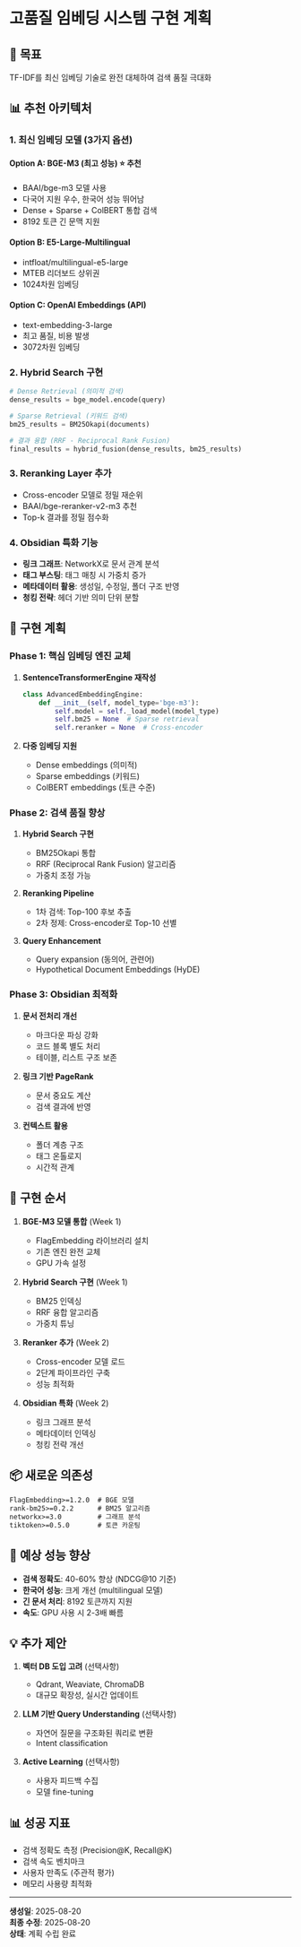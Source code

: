 # 고품질 임베딩 시스템 구현 계획

## 🎯 목표
TF-IDF를 최신 임베딩 기술로 완전 대체하여 검색 품질 극대화

## 📊 추천 아키텍처

### 1. **최신 임베딩 모델 (3가지 옵션)**

#### Option A: BGE-M3 (최고 성능) ⭐ 추천
- BAAI/bge-m3 모델 사용
- 다국어 지원 우수, 한국어 성능 뛰어남
- Dense + Sparse + ColBERT 통합 검색
- 8192 토큰 긴 문맥 지원

#### Option B: E5-Large-Multilingual
- intfloat/multilingual-e5-large
- MTEB 리더보드 상위권
- 1024차원 임베딩

#### Option C: OpenAI Embeddings (API)
- text-embedding-3-large
- 최고 품질, 비용 발생
- 3072차원 임베딩

### 2. **Hybrid Search 구현**
```python
# Dense Retrieval (의미적 검색)
dense_results = bge_model.encode(query)

# Sparse Retrieval (키워드 검색) 
bm25_results = BM25Okapi(documents)

# 결과 융합 (RRF - Reciprocal Rank Fusion)
final_results = hybrid_fusion(dense_results, bm25_results)
```

### 3. **Reranking Layer 추가**
- Cross-encoder 모델로 정밀 재순위
- BAAI/bge-reranker-v2-m3 추천
- Top-k 결과를 정밀 점수화

### 4. **Obsidian 특화 기능**
- **링크 그래프**: NetworkX로 문서 관계 분석
- **태그 부스팅**: 태그 매칭 시 가중치 증가
- **메타데이터 활용**: 생성일, 수정일, 폴더 구조 반영
- **청킹 전략**: 헤더 기반 의미 단위 분할

## 📝 구현 계획

### Phase 1: 핵심 임베딩 엔진 교체
1. **SentenceTransformerEngine 재작성**
   ```python
   class AdvancedEmbeddingEngine:
       def __init__(self, model_type='bge-m3'):
           self.model = self._load_model(model_type)
           self.bm25 = None  # Sparse retrieval
           self.reranker = None  # Cross-encoder
   ```

2. **다중 임베딩 지원**
   - Dense embeddings (의미적)
   - Sparse embeddings (키워드)
   - ColBERT embeddings (토큰 수준)

### Phase 2: 검색 품질 향상
1. **Hybrid Search 구현**
   - BM25Okapi 통합
   - RRF (Reciprocal Rank Fusion) 알고리즘
   - 가중치 조정 가능

2. **Reranking Pipeline**
   - 1차 검색: Top-100 후보 추출
   - 2차 정제: Cross-encoder로 Top-10 선별

3. **Query Enhancement**
   - Query expansion (동의어, 관련어)
   - Hypothetical Document Embeddings (HyDE)

### Phase 3: Obsidian 최적화
1. **문서 전처리 개선**
   - 마크다운 파싱 강화
   - 코드 블록 별도 처리
   - 테이블, 리스트 구조 보존

2. **링크 기반 PageRank**
   - 문서 중요도 계산
   - 검색 결과에 반영

3. **컨텍스트 활용**
   - 폴더 계층 구조
   - 태그 온톨로지
   - 시간적 관계

## 🚀 구현 순서

1. **BGE-M3 모델 통합** (Week 1)
   - FlagEmbedding 라이브러리 설치
   - 기존 엔진 완전 교체
   - GPU 가속 설정

2. **Hybrid Search 구현** (Week 1)
   - BM25 인덱싱
   - RRF 융합 알고리즘
   - 가중치 튜닝

3. **Reranker 추가** (Week 2)
   - Cross-encoder 모델 로드
   - 2단계 파이프라인 구축
   - 성능 최적화

4. **Obsidian 특화** (Week 2)
   - 링크 그래프 분석
   - 메타데이터 인덱싱
   - 청킹 전략 개선

## 📦 새로운 의존성
```txt
FlagEmbedding>=1.2.0  # BGE 모델
rank-bm25>=0.2.2      # BM25 알고리즘
networkx>=3.0         # 그래프 분석
tiktoken>=0.5.0       # 토큰 카운팅
```

## 🎯 예상 성능 향상
- **검색 정확도**: 40-60% 향상 (NDCG@10 기준)
- **한국어 성능**: 크게 개선 (multilingual 모델)
- **긴 문서 처리**: 8192 토큰까지 지원
- **속도**: GPU 사용 시 2-3배 빠름

## 💡 추가 제안
1. **벡터 DB 도입 고려** (선택사항)
   - Qdrant, Weaviate, ChromaDB
   - 대규모 확장성, 실시간 업데이트

2. **LLM 기반 Query Understanding** (선택사항)
   - 자연어 질문을 구조화된 쿼리로 변환
   - Intent classification

3. **Active Learning** (선택사항)
   - 사용자 피드백 수집
   - 모델 fine-tuning

## 📊 성공 지표
- 검색 정확도 측정 (Precision@K, Recall@K)
- 검색 속도 벤치마크
- 사용자 만족도 (주관적 평가)
- 메모리 사용량 최적화

---
**생성일**: 2025-08-20  
**최종 수정**: 2025-08-20  
**상태**: 계획 수립 완료